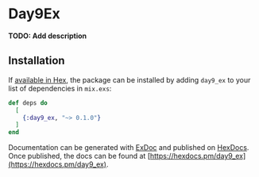 # Day9Ex

**TODO: Add description**

## Installation

If [available in Hex](https://hex.pm/docs/publish), the package can be installed
by adding `day9_ex` to your list of dependencies in `mix.exs`:

```elixir
def deps do
  [
    {:day9_ex, "~> 0.1.0"}
  ]
end
```

Documentation can be generated with [ExDoc](https://github.com/elixir-lang/ex_doc)
and published on [HexDocs](https://hexdocs.pm). Once published, the docs can
be found at [https://hexdocs.pm/day9_ex](https://hexdocs.pm/day9_ex).

